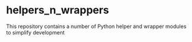 # helpers_n_wrappers

This repository contains a number of Python helper and wrapper modules to simplify development
